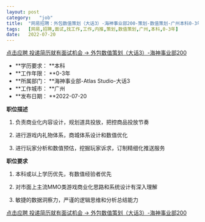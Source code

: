 ```yaml
---
layout:	post
category:	"job"
title:	"网易招聘：外包数值策划（大话3）-海神事业部200-策划-数值策划-广州本科0-3年"
tags:	[网易,招聘,面试,找工作,工作,内推,策划,数值策划,广州,本科,0-3年]
date:	2022-07-20
---
```


[点击应聘 投递简历就有面试机会 ->  外包数值策划（大话3）-海神事业部200](http://mobile.bole.netease.com/bole/boleDetail?id=41082&employeeId=346f03c3cda5f04c&key=all)



- **学历要求： **本科
- **工作年限： **0-3年
- **所属部门： **海神事业部-Atlas Studio-大话3
- **工作城市： **广州
- **发布日期： **2022-07-20



**职位描述**

1. 负责商业化内容设计，规划道具投放，把控商品投放节奏

2. 进行游戏内礼物体系，商城体系设计和数值优化

3. 进行玩家分析和数值预估，挖掘玩家诉求，订制精细化推送服务



**职位要求**

1. 本科或以上学历优先，有数值经验者优先

2. 对市面上主流MMO类游戏商业化思路和系统设计有深入理解

3. 敏捷的数据洞察力，严谨的逻辑思维和分析总结能力



[点击应聘 投递简历就有面试机会 ->  外包数值策划（大话3）-海神事业部200](http://mobile.bole.netease.com/bole/boleDetail?id=41082&employeeId=346f03c3cda5f04c&key=all)